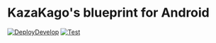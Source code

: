 # KazaKago's blueprint for Android

[![DeployDevelop](https://github.com/KazaKago/blueprint_android/actions/workflows/deploy_develop.yml/badge.svg?branch=develop)](https://github.com/KazaKago/blueprint_android/actions/workflows/deploy_develop.yml) [![Test](https://github.com/KazaKago/blueprint_android/actions/workflows/unit_test.yml/badge.svg?branch=develop)](https://github.com/KazaKago/blueprint_android/actions/workflows/unit_test.yml)
